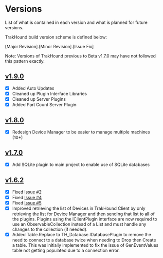 # Versions
List of what is contained in each version and what is planned for future versions.

TrakHound build version scheme is defined below:

[Major Revision].[Minor Revision].[Issue Fix]

Note: Versions of TrakHound previous to Beta v1.7.0 may have not followed this pattern exactly.

## [v1.9.0](../../../TrakHound/releases/tag/v1.9.3-beta)
- [x] Added Auto Updates
- [x] Cleaned up Plugin Interface Libraries
- [x] Cleaned up Server Plugins
- [x] Added Part Count Server Plugin

## [v1.8.0](../../../TrakHound/releases/tag/v1.8.0-beta)
- [x] Redesign Device Manager to be easier to manage multiple machines (10+)

## [v1.7.0](../../../TrakHound/releases/tag/v1.7.0-beta)
- [x] Add SQLite plugin to main project to enable use of SQLite databases

## [v1.6.2](../../../TrakHound/releases/tag/v1.6.2-beta)
- [x] Fixed [Issue #2](../../../TrakHound/issues/2)
- [x] Fixed [Issue #4](../../../TrakHound/issues/4)
- [x] Fixed [Issue #5](../../../TrakHound/issues/5)
- [x] Improved retrieving the list of Devices in TrakHound Client by only retrieving the list for Device Manager and then sending that list to all of the plugins. Plugins using the IClientPlugin interface are now required to use an ObservableCollection instead of a List and must handle any changes to the collection (if needed).
- [x] Added Table.Replace to TH_Database.IDatabasePlugin to remove the need to connect to a database twice when needing to Drop then Create a table. This was initially implemented to fix the issue of GenEventValues table not getting populated due to a connection error.
